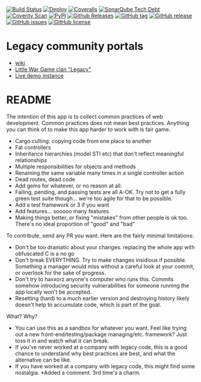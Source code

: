 [![Build Status](https://travis-ci.org/EvanBurchard/legacy.svg?branch=master)](https://travis-ci.org/EvanBurchard/legacy)
[![Deploy](https://www.herokucdn.com/deploy/button.png)](https://heroku.com/deploy)
[![Coveralls](https://img.shields.io/coveralls/jekyll/jekyll.svg)]()
[![SonarQube Tech Debt](https://img.shields.io/sonar/http/sonar.qatools.ru/ru.yandex.qatools.allure:allure-core/tech_debt.svg)]()
[![Coverity Scan](https://img.shields.io/coverity/scan/3997.svg)]()
[![PyPI](https://img.shields.io/pypi/dd/legacy.svg)]()
[![Github Releases](https://img.shields.io/github/downloads/EvanBurchard/legacy/latest/total.svg)]()
[![GitHub tag](https://img.shields.io/github/tag/EvanBurchard/legacy.svg)]()
[![GitHub release](https://img.shields.io/github/release/EvanBurchard/legacy.svg)]()
[![GitHub issues](https://img.shields.io/github/issues/EvanBurchard/legacy.svg)]()
[![GitHub license](https://img.shields.io/github/license/EvanBurchard/legacy.svg)]()

# Legacy community portals
* [wiki](http://legacyapp.wikia.com/wiki/Legacyapp_Wikia)
* [Little War Game clan "Legacy"](http://littlwargame.com)
* [Live demo instance](http://legacyapp.herokuapp.com)

# README

The intention of this app is to collect common practices of web development.  Common practices does not mean best practices. Anything you can think of to make this app harder to work with is fair game.

* Cargo culting: copying code from one place to another
* Fat controllers
* Inheritance hierarchies (model STI etc) that don't reflect meaningful relationships
* Multiple responsibilities for objects and methods
* Renaming the same variable many times in a single controller action
* Dead routes, dead code
* Add gems for whatever, or no reason at all.
* Failing, pending, and passing tests are all A-OK.  Try not to get a fully green test suite though... we're too agile for that to be possible.
* Add a test framework or 3 if you want
* Add features... sooooo many features  
* Making things better, or fixing "mistakes" from other people is ok too. There's no ideal proportion of "good" and "bad" 

To contribute, send any PR you want.  Here are the fairly minimal limitations:
* Don't be too dramatic about your changes. replacing the whole app with obfuscated C is a no go
* Don't break EVERYTHING.  Try to make changes insidious if possible.  Something a manager would miss without a careful look at your commit, or overlook for the sake of progress.
* Don't try to haxxorz anyone's computer who runs this.  Commits somehow introducing security vulnerabilities for someone running the app locally won't be accepted.
* Resetting (hard) to a much earlier version and destroying history likely doesn't help to accumulate code, which is part of the goal.

What?  Why?
* You can use this as a sandbox for whatever you want.  Feel like trying out a new front-end/testing/package managing/etc. framework? Just toss it in and watch what it can break.
* If you've never worked at a company with legacy code, this is a good chance to understand why best practices are best, and what the alternative can be like.
* If you have worked at a company with legacy code, this might find some nostalgia.
*Added a comment. 3rd time's a charm. 
